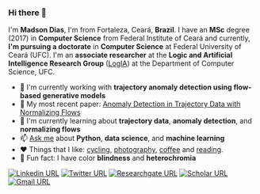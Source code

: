 ### Hi there 👋

I'm **Madson Dias**, I'm from Fortaleza, Ceará, **Brazil**. I have an **MSc** degree (2017) in **Computer Science** from Federal Institute of Ceará and currently, **I'm pursuing a doctorate** in **Computer Science** at Federal University of Ceará (UFC). I'm an **associate researcher** at the **Logic and Artificial Intelligence Research Group** ([LogIA](http://www.lia.ufc.br/~logia/index.en.html)) at the Department of Computer Science, UFC.



- :telescope: I'm currently working with **trajectory anomaly detection using flow-based generative models**
- :page_facing_up: My most recent paper: [Anomaly Detection in Trajectory Data with Normalizing Flows](https://arxiv.org/abs/2004.05958)
- :seedling: I'm currently learning about **trajectory  data**,  **anomaly  detection**, and **normalizing  flows**
- :mailbox: [Ask me](https://github.com/omadson/omadson/issues/new/choose) about **Python**, **data science**, and **machine learning**
- :heart: Things that I like: [cycling](http://bit.ly/strava-omadson), [photography](http://bit.ly/photos-omadson), [coffee](https://www.instagram.com/omadson/channel/) and [reading](https://www.skoob.com.br/usuario/3962191).
- :eyes: Fun fact: I have color **blindness** and **heterochromia**




[![Linkedin URL](https://img.shields.io/static/v1?message=omadson&label=&nbsp;&color=blue&style=flat-square&logo=linkedin&labelColor=blue&logoColor=white)](https://www.linkedin.com/in/omadson/) [![Twitter URL](https://bit.ly/3lmrONX)](http://bit.ly/twitter-omadson) [![Researchgate URL](https://img.shields.io/static/v1?message=Madson%20Dias&label=&nbsp;&color=888&style=flat-square&logo=researchgate&labelColor=888&logoColor=white)](http://bit.ly/researchgate-omadson) [![Scholar URL](https://img.shields.io/static/v1?message=Madson%20Dias&label=&nbsp;&color=4285F4&style=flat-square&logo=google-scholar&labelColor=4285F4&logoColor=white)](http://bit.ly/scholar-omadson) [![Gmail URL](https://bit.ly/3jk9tPF)](mailto:madsonddias@gmail.com?subject=Github%20contact&body=Greetings%2C%0D%0A%0D%0AI%20found%20your%20profile%20on%20Github.%20My%20name%20is%20so-and-so%20and%20I%20would%20like%20to%20talk%20about%20...%0D%0A )

<!-- [![Instagram URL](https://img.shields.io/static/v1?message=@omadson&label=&nbsp;&color=c13584&style=flat-square&logo=instagram&labelColor=c13584&logoColor=white)](https://instagram.com/omadson/) [![Linkedin URL](https://img.shields.io/static/v1?message=omadson&label=&nbsp;&color=blue&style=flat-square&logo=linkedin&labelColor=blue&logoColor=white)](https://www.linkedin.com/in/omadson/) -->

